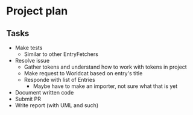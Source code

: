 # Project plan
## Tasks
- Make tests
	- Similar to other EntryFetchers
- Resolve issue
	- Gather tokens and understand how to work with tokens in project
	- Make request to Worldcat based on entry's title
	- Responde with list of Entries
		- Maybe have to make an importer, not sure what that is yet
- Document written code
- Submit PR
- Write report (with UML and such)